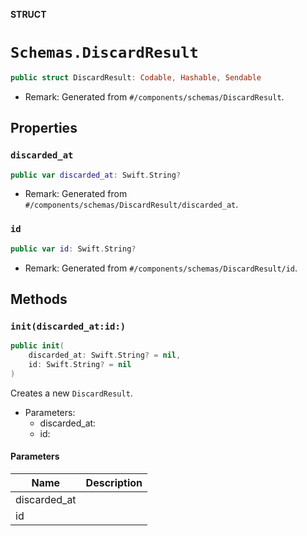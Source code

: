 **STRUCT**

# `Schemas.DiscardResult`

```swift
public struct DiscardResult: Codable, Hashable, Sendable
```

- Remark: Generated from `#/components/schemas/DiscardResult`.

## Properties
### `discarded_at`

```swift
public var discarded_at: Swift.String?
```

- Remark: Generated from `#/components/schemas/DiscardResult/discarded_at`.

### `id`

```swift
public var id: Swift.String?
```

- Remark: Generated from `#/components/schemas/DiscardResult/id`.

## Methods
### `init(discarded_at:id:)`

```swift
public init(
    discarded_at: Swift.String? = nil,
    id: Swift.String? = nil
)
```

Creates a new `DiscardResult`.

- Parameters:
  - discarded_at:
  - id:

#### Parameters

| Name | Description |
| ---- | ----------- |
| discarded_at |  |
| id |  |